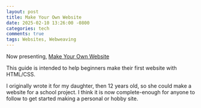 ```yaml
---
layout: post
title: Make Your Own Website
date: 2025-02-10 13:26:00 -0800
categories: tech
comments: true
tags: Websites, Webweaving
---
```

Now presenting, [Make Your Own Website](https://web.pixelshannon.com/make)

This guide is intended to help beginners make their first website with HTML/CSS.

I originally wrote it for my daughter, then 12 years old, so she could make a website for a school project. I think it is now complete-enough for anyone to follow to get started making a personal or hobby site.

